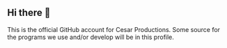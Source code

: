 ## Hi there 👋

This is the official GitHub account for Cesar Productions. Some source for the programs we use and/or develop will be in this profile.
